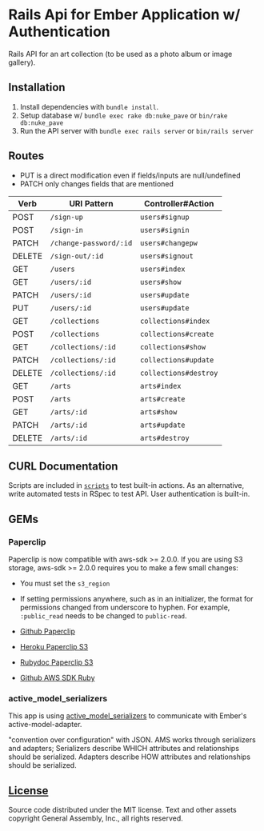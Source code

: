 # Rails Api for Ember Application w/ Authentication

Rails API for an art collection (to be used as a photo album or image gallery).

## Installation

1.  Install dependencies with `bundle install`.
1.  Setup database w/ `bundle exec rake db:nuke_pave` or `bin/rake db:nuke_pave`
1.  Run the API server with `bundle exec rails server` or `bin/rails server`

## Routes

-   PUT is a direct modification even if fields/inputs are null/undefined
-   PATCH only changes fields that are mentioned

| Verb   | URI Pattern            | Controller#Action     |
|--------|------------------------|-----------------------|
| POST   | `/sign-up`             | `users#signup`        |
| POST   | `/sign-in`             | `users#signin`        |
| PATCH  | `/change-password/:id` | `users#changepw`      |
| DELETE | `/sign-out/:id`        | `users#signout`       |
| GET    | `/users`               | `users#index`         |
| GET    | `/users/:id`           | `users#show`          |
| PATCH  | `/users/:id`           | `users#update`        |
| PUT    | `/users/:id`           | `users#update`        |
| GET    | `/collections`         | `collections#index`   |
| POST   | `/collections`         | `collections#create`  |
| GET    | `/collections/:id`     | `collections#show`    |
| PATCH  | `/collections/:id`     | `collections#update`  |
| DELETE | `/collections/:id`     | `collections#destroy` |
| GET    | `/arts`                | `arts#index`          |
| POST   | `/arts`                | `arts#create`         |
| GET    | `/arts/:id`            | `arts#show`           |
| PATCH  | `/arts/:id`            | `arts#update`         |
| DELETE | `/arts/:id`            | `arts#destroy`        |

## CURL Documentation

Scripts are included in [`scripts`](scripts) to test built-in actions.
As an alternative, write automated tests in RSpec to test API.
User authentication is built-in.

## GEMs

### Paperclip

Paperclip is now compatible with aws-sdk >= 2.0.0.
If you are using S3 storage, aws-sdk >= 2.0.0 requires you to make a few small
changes:

-   You must set the `s3_region`
-   If setting permissions anywhere, such as in an initializer,
the format for permissions changed from underscore to hyphen.
For example, `:public_read` needs to be changed to `public-read`.

-   [Github Paperclip](https://github.com/thoughtbot/paperclip)
-   [Heroku Paperclip S3](https://devcenter.heroku.com/articles/paperclip-s3)
-   [Rubydoc Paperclip S3](http://www.rubydoc.info/gems/paperclip/Paperclip/Storage/S3)
-   [Github AWS SDK Ruby](https://github.com/aws/aws-sdk-ruby)

### active_model_serializers

This app is using [active_model_serializers](https://github.com/rails-api/active_model_serializers)
to communicate with Ember's active-model-adapter.

"convention over configuration" with JSON.
AMS works through serializers and adapters;
Serializers describe WHICH attributes and relationships should be serialized.
Adapters describe HOW attributes and relationships should be serialized.

## [License](LICENSE)

Source code distributed under the MIT license. Text and other assets copyright
General Assembly, Inc., all rights reserved.
